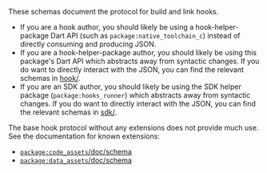 These schemas document the protocol for build and link hooks.

* If you are a hook author, you should likely be using a hook-helper-package
  Dart API (such as `package:native_toolchain_c`) instead of directly consuming
  and producing JSON.
* If you are a hook-helper-package author, you should likely be using this
  package's Dart API which abstracts away from syntactic changes. If you do want
  to directly interact with the JSON, you can find the relevant schemas in
  [hook/](hook/).
* If you are an SDK author, you should likely be using the SDK helper package
  (`package:hooks_runner`) which abstracts away from syntactic changes.
  If you do want to directly interact with the JSON, you can find the relevant
  schemas in [sdk/](sdk/).

The base hook protocol without any extensions does not provide much use. See the
documentation for known extensions:

* [`package:code_assets`/doc/schema](../../../code_assets/doc/schema/)
* [`package:data_assets`/doc/schema](../../../data_assets/doc/schema/)
